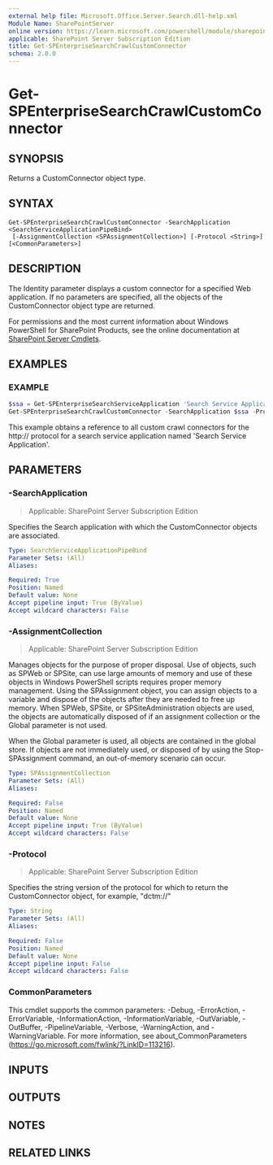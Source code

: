 ```yaml
---
external help file: Microsoft.Office.Server.Search.dll-help.xml
Module Name: SharePointServer
online version: https://learn.microsoft.com/powershell/module/sharepoint-server/get-spenterprisesearchcrawlcustomconnector
applicable: SharePoint Server Subscription Edition
title: Get-SPEnterpriseSearchCrawlCustomConnector
schema: 2.0.0
---
```


# Get-SPEnterpriseSearchCrawlCustomConnector

## SYNOPSIS
Returns a CustomConnector object type.

## SYNTAX

```
Get-SPEnterpriseSearchCrawlCustomConnector -SearchApplication <SearchServiceApplicationPipeBind>
 [-AssignmentCollection <SPAssignmentCollection>] [-Protocol <String>] [<CommonParameters>]
```

## DESCRIPTION
The Identity parameter displays a custom connector for a specified Web application.
If no parameters are specified, all the objects of the CustomConnector object type are returned.

For permissions and the most current information about Windows PowerShell for SharePoint Products, see the online documentation at [SharePoint Server Cmdlets](https://learn.microsoft.com/powershell/sharepoint/sharepoint-server/sharepoint-server-cmdlets).

## EXAMPLES

### EXAMPLE
```powershell
$ssa = Get-SPEnterpriseSearchServiceApplication 'Search Service Application'
Get-SPEnterpriseSearchCrawlCustomConnector -SearchApplication $ssa -Protocol 'http://'
```

This example obtains a reference to all custom crawl connectors for the http:// protocol for a search service application named 'Search Service Application'.

## PARAMETERS

### -SearchApplication

> Applicable: SharePoint Server Subscription Edition

Specifies the Search application with which the CustomConnector objects are associated.

```yaml
Type: SearchServiceApplicationPipeBind
Parameter Sets: (All)
Aliases:

Required: True
Position: Named
Default value: None
Accept pipeline input: True (ByValue)
Accept wildcard characters: False
```

### -AssignmentCollection

> Applicable: SharePoint Server Subscription Edition

Manages objects for the purpose of proper disposal. Use of objects, such as SPWeb or SPSite, can use large amounts of memory and use of these objects in Windows PowerShell scripts requires proper memory management. Using the SPAssignment object, you can assign objects to a variable and dispose of the objects after they are needed to free up memory. When SPWeb, SPSite, or SPSiteAdministration objects are used, the objects are automatically disposed of if an assignment collection or the Global parameter is not used.

When the Global parameter is used, all objects are contained in the global store. If objects are not immediately used, or disposed of by using the Stop-SPAssignment command, an out-of-memory scenario can occur.

```yaml
Type: SPAssignmentCollection
Parameter Sets: (All)
Aliases:

Required: False
Position: Named
Default value: None
Accept pipeline input: True (ByValue)
Accept wildcard characters: False
```

### -Protocol

> Applicable: SharePoint Server Subscription Edition

Specifies the string version of the protocol for which to return the CustomConnector object, for example, "dctm://"

```yaml
Type: String
Parameter Sets: (All)
Aliases:

Required: False
Position: Named
Default value: None
Accept pipeline input: False
Accept wildcard characters: False
```

### CommonParameters
This cmdlet supports the common parameters: -Debug, -ErrorAction, -ErrorVariable, -InformationAction, -InformationVariable, -OutVariable, -OutBuffer, -PipelineVariable, -Verbose, -WarningAction, and -WarningVariable. For more information, see about_CommonParameters (https://go.microsoft.com/fwlink/?LinkID=113216).

## INPUTS

## OUTPUTS

## NOTES

## RELATED LINKS
